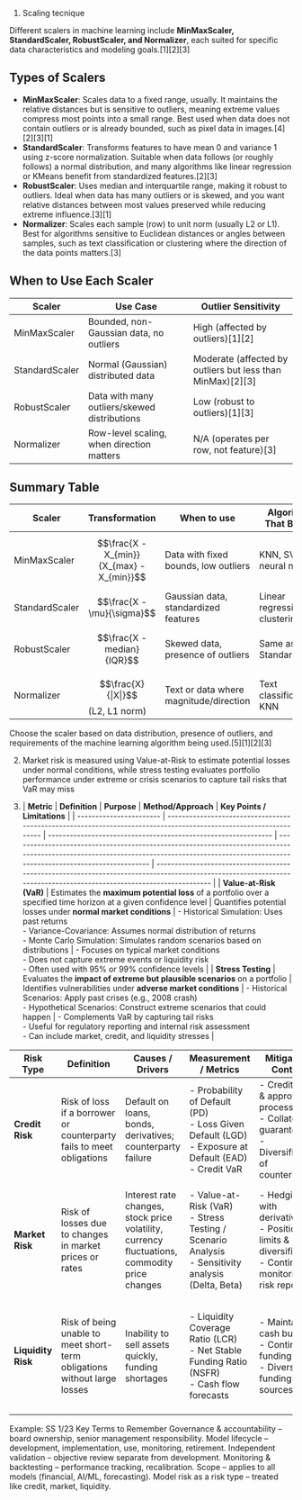 

1) Scaling tecnique

Different scalers in machine learning include **MinMaxScaler, StandardScaler, RobustScaler, and Normalizer**, each suited for specific data characteristics and modeling goals.[1][2][3]

## Types of Scalers

- **MinMaxScaler**: Scales data to a fixed range, usually. It maintains the relative distances but is sensitive to outliers, meaning extreme values compress most points into a small range. Best used when data does not contain outliers or is already bounded, such as pixel data in images.[4][2][3][1]
- **StandardScaler**: Transforms features to have mean 0 and variance 1 using z-score normalization. Suitable when data follows (or roughly follows) a normal distribution, and many algorithms like linear regression or KMeans benefit from standardized features.[2][3]
- **RobustScaler**: Uses median and interquartile range, making it robust to outliers. Ideal when data has many outliers or is skewed, and you want relative distances between most values preserved while reducing extreme influence.[3][1]
- **Normalizer**: Scales each sample (row) to unit norm (usually L2 or L1). Best for algorithms sensitive to Euclidean distances or angles between samples, such as text classification or clustering where the direction of the data points matters.[3]

## When to Use Each Scaler

| Scaler         | Use Case                                  | Outlier Sensitivity        |
|----------------|-------------------------------------------|----------------------------|
| MinMaxScaler   | Bounded, non-Gaussian data, no outliers   | High (affected by outliers)[1][2]|
| StandardScaler | Normal (Gaussian) distributed data         | Moderate (affected by outliers but less than MinMax)[2][3]|
| RobustScaler   | Data with many outliers/skewed distributions| Low (robust to outliers)[1][3]|
| Normalizer     | Row-level scaling, when direction matters  | N/A (operates per row, not feature)[3]|

## Summary Table

| Scaler         | Transformation                            | When to use                               | Algorithms That Benefit      |
|----------------|-------------------------------------------|-------------------------------------------|-----------------------------|
| MinMaxScaler   | $$\frac{X - X_{min}}{X_{max} - X_{min}}$$ | Data with fixed bounds, low outliers      | KNN, SVM, neural nets       |
| StandardScaler | $$\frac{X - \mu}{\sigma}$$                | Gaussian data, standardized features      | Linear regression, clustering|
| RobustScaler   | $$\frac{X - median}{IQR}$$                | Skewed data, presence of outliers         | Same as StandardScaler      |
| Normalizer     | $$\frac{X}{\|X\|}$$ (L2, L1 norm)         | Text or data where magnitude/direction    | Text classification, KNN    |

Choose the scaler based on data distribution, presence of outliers, and requirements of the machine learning algorithm being used.[5][1][2][3]


2) Market risk is measured using Value-at-Risk to estimate potential losses under normal conditions, while stress testing evaluates portfolio performance under extreme or crisis scenarios to capture tail risks that VaR may miss

3) | **Metric**              | **Definition**                                                                                                    | **Purpose**                                                    | **Method/Approach**                                                                                                                                                                        | **Key Points / Limitations**                                                                                                                                        |
| ----------------------- | ----------------------------------------------------------------------------------------------------------------- | -------------------------------------------------------------- | ------------------------------------------------------------------------------------------------------------------------------------------------------------------------------------------ | ------------------------------------------------------------------------------------------------------------------------------------------------------------------- |
| **Value-at-Risk (VaR)** | Estimates the **maximum potential loss** of a portfolio over a specified time horizon at a given confidence level | Quantifies potential losses under **normal market conditions** | - Historical Simulation: Uses past returns<br>- Variance-Covariance: Assumes normal distribution of returns<br>- Monte Carlo Simulation: Simulates random scenarios based on distributions | - Focuses on typical market conditions<br>- Does not capture extreme events or liquidity risk<br>- Often used with 95% or 99% confidence levels                     |
| **Stress Testing**      | Evaluates the **impact of extreme but plausible scenarios** on a portfolio                                        | Identifies vulnerabilities under **adverse market conditions** | - Historical Scenarios: Apply past crises (e.g., 2008 crash)<br>- Hypothetical Scenarios: Construct extreme scenarios that could happen                                                    | - Complements VaR by capturing tail risks<br>- Useful for regulatory reporting and internal risk assessment<br>- Can include market, credit, and liquidity stresses |


| **Risk Type**      | **Definition**                                                           | **Causes / Drivers**                                                                          | **Measurement / Metrics**                                                                                  | **Mitigation / Controls**                                                                                     | **Interview Notes**                                                                                       |
| ------------------ | ------------------------------------------------------------------------ | --------------------------------------------------------------------------------------------- | ---------------------------------------------------------------------------------------------------------- | ------------------------------------------------------------------------------------------------------------- | --------------------------------------------------------------------------------------------------------- |
| **Credit Risk**    | Risk of loss if a borrower or counterparty fails to meet obligations     | Default on loans, bonds, derivatives; counterparty failure                                    | - Probability of Default (PD)<br>- Loss Given Default (LGD)<br>- Exposure at Default (EAD)<br>- Credit VaR | - Credit limits & approval processes<br>- Collateral & guarantees<br>- Diversification of counterparties      | *“Credit risk is about counterparty default and the potential financial loss if obligations aren’t met.”* |
| **Market Risk**    | Risk of losses due to changes in market prices or rates                  | Interest rate changes, stock price volatility, currency fluctuations, commodity price changes | - Value-at-Risk (VaR)<br>- Stress Testing / Scenario Analysis<br>- Sensitivity analysis (Delta, Beta)      | - Hedging with derivatives<br>- Position limits & diversification<br>- Continuous monitoring & risk reporting | *“Market risk is about potential losses from market movements, measured with VaR and stress testing.”*    |
| **Liquidity Risk** | Risk of being unable to meet short-term obligations without large losses | Inability to sell assets quickly, funding shortages                                           | - Liquidity Coverage Ratio (LCR)<br>- Net Stable Funding Ratio (NSFR)<br>- Cash flow forecasts             | - Maintain cash buffers<br>- Contingency funding plans<br>- Diversify funding sources                         | *“Liquidity risk is about not having enough cash or marketable assets to meet obligations promptly.”*     |




Example: SS 1/23 Key Terms to Remember
Governance & accountability – board ownership, senior management responsibility.
Model lifecycle – development, implementation, use, monitoring, retirement.
Independent validation – objective review separate from development.
Monitoring & backtesting – performance tracking, recalibration.
Scope – applies to all models (financial, AI/ML, forecasting).
Model risk as a risk type – treated like credit, market, liquidity.
